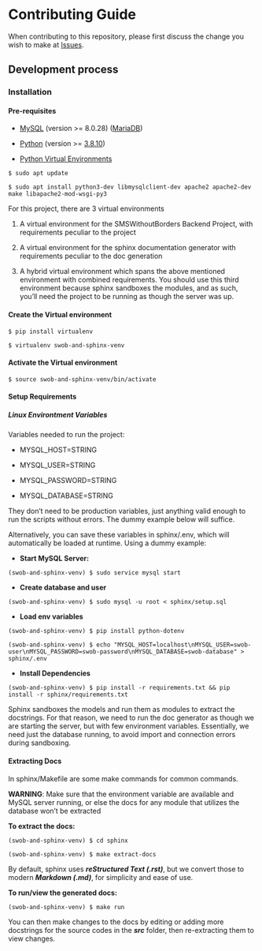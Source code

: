 # Contributing Guide

When contributing to this repository, please first discuss the change you wish to make at [Issues](https://github.com/smswithoutborders/SMSwithoutborders-BE/issues).

## Development process

### Installation

#### Pre-requisites


* [MySQL](https://www.mysql.com/) (version >= 8.0.28) ([MariaDB](https://mariadb.org/))


* [Python](https://www.python.org/) (version >= [3.8.10](https://www.python.org/downloads/release/python-3810/))


* [Python Virtual Environments](https://docs.python.org/3/tutorial/venv.html)

```console
$ sudo apt update
```

```console
$ sudo apt install python3-dev libmysqlclient-dev apache2 apache2-dev make libapache2-mod-wsgi-py3
```

For this project, there are 3 virtual environments


1. A virtual environment for the SMSWithoutBorders Backend Project, with requirements peculiar to the project


2. A virtual environment for the sphinx documentation generator with requirements peculiar to the doc generation


3. A hybrid virtual environment which spans the above mentioned environment with combined requirements.
You should use this third environment because sphinx sandboxes the modules, and as such, you’ll need the project to be running as though the server was up.

#### Create the Virtual environment

```console
$ pip install virtualenv
```

```console
$ virtualenv swob-and-sphinx-venv
```

#### Activate the Virtual environment

```console
$ source swob-and-sphinx-venv/bin/activate
```

#### Setup Requirements

##### Linux Environtment Variables

Variables needed to run the project:


* MYSQL_HOST=STRING


* MYSQL_USER=STRING


* MYSQL_PASSWORD=STRING


* MYSQL_DATABASE=STRING

They don’t need to be production variables, just anything valid enough to run the scripts without errors. The dummy example below will suffice.

Alternatively, you can save these variables in sphinx/.env, which will automatically be loaded at runtime. Using a dummy example:


* **Start MySQL Server:**
```console
(swob-and-sphinx-venv) $ sudo service mysql start
```


* **Create database and user**
```console
(swob-and-sphinx-venv) $ sudo mysql -u root < sphinx/setup.sql
```


* **Load env variables**
```console
(swob-and-sphinx-venv) $ pip install python-dotenv
```

```console
(swob-and-sphinx-venv) $ echo "MYSQL_HOST=localhost\nMYSQL_USER=swob-user\nMYSQL_PASSWORD=swob-password\nMYSQL_DATABASE=swob-database" > sphinx/.env
```


* **Install Dependencies**
```console
(swob-and-sphinx-venv) $ pip install -r requirements.txt && pip install -r sphinx/requirements.txt
```

Sphinx sandboxes the models and run them as modules to extract the docstrings. For that reason, we need to run the doc generator as though we are starting the server, but with few environment variables.
Essentially, we need just the database running, to avoid import and connection errors during sandboxing.

#### Extracting Docs

In sphinx/Makefile are some make commands for common commands.

**WARNING**: Make sure that the environment variable are available and MySQL server running, or else the docs for any module that utilizes the database won’t be extracted

**To extract the docs:**
```console
(swob-and-sphinx-venv) $ cd sphinx
```

```console
(swob-and-sphinx-venv) $ make extract-docs
```

By default, sphinx uses ***reStructured Text (.rst)***, but we convert those to modern ***Markdown (.md)***, for simplicity and ease of use.

**To run/view the generated docs:**
```console
(swob-and-sphinx-venv) $ make run
```

You can then make changes to the docs by editing or adding more docstrings for the source codes in the ***src*** folder, then re-extracting them to view changes.
